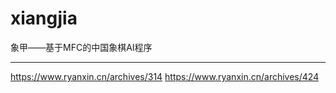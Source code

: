 # xiangjia
象甲——基于MFC的中国象棋AI程序
***
https://www.ryanxin.cn/archives/314
https://www.ryanxin.cn/archives/424
